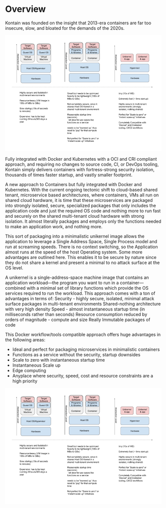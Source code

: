 # Overview

Kontain was founded on the insight that 2013-era containers are far too insecure, slow, and bloated for the demands of the 2020s.

![test](images/vms-ctrs-unikernels.png)

Fully integrated with Docker and Kubernetes with a OCI and CRI compliant approach, and requiring no changes to source code, CI, or DevOps tooling, Kontain simply delivers containers with fortress-strong security isolation, thousands of times faster startup, and vastly smaller footprint.

A new approach to Containers but fully integrated with Docker and Kubernetes.
With the current ongoing tectonic shift to cloud-based shared tenant, microservice based architectures, where containers, VMs all run on shared cloud hardware, it is time that these microservices are packaged into strongly isolated, secure, specialized packages that only includes the application code and just the required OS code and nothing more to run fast and securely on the shared multi-tenant cloud hardware with strong isolation.  It almost literally packages and employs only the functions needed to make an application work, and nothing more.

This sort of packaging into a minimalistic unikernel image allows the application to leverage a Single Address Space, Single Process model and  run at screaming speeds.  There is no context switching, so the Application almost runs at the speed of the host Operating system.  Some more advantages are outlined here.  This enables it to be secure by nature since they do not share a kernel and present a minimal to no attack surface at the OS level.

A unikernel is a single-address-space machine image that contains an application workload—the program you want to run in a container—combined with a minimal set of library functions which provide the OS services required to run the workload.  This approach comes with a ton of advantages in terms of:
Security - highly secure, isolated, minimal attack surface packages in multi-tenant environments
Shared-nothing architecture with very high density
Speed - almost instantaneous startup time (in milliseconds rather than seconds)
Resource consumption reduced by orders of magnitude - compute and size
Really Immutable packages of code

This Docker workflow/tools compatible approach offers huge advantages in the following areas:
* Ideal and perfect for packaging microservices in minimalistic containers
* Functions as a service without the security, startup downsides
* Scale to zero with instantaneous startup time
* Instantaneous Scale up
* Edge computing
* Anyplace where security, speed, cost and resource constraints are a high priority

![test](images/vms-ctrs-unikernels.png)